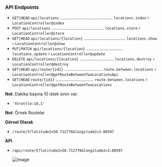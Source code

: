 ### API Endpoints

- `GET|HEAD` `api/locations` ........................................... `locations.index` › `LocationController@index`
- `POST` `api/locations` ........................................... `locations.store` › `LocationController@store`
- `GET|HEAD` `api/locations/{location}` .................................. `locations.show` › `LocationController@show`
- `PUT|PATCH` `api/locations/{location}` .............................. `locations.update` › `LocationController@update`
- `DELETE` `api/locations/{location}` ............................ `locations.destroy` › `LocationController@destroy`
- `GET|HEAD` `api/route/{id1}` ............................... `route.between.locations` › `LocationController@getRouteBetweenTwoLocationsApi`
- `GET|HEAD` `route/{id1}` ............................... `route.between.locations` › `LocationController@getRouteBetweenTwoLocations`


**Not**: Dakika başına 10 istek sınırı var.
- `'throttle:10,1'`

**Not**: Örnek Routelar

**Görsel Olarak**
- `/route/5?latitude2=50.712776&longitude2=3.00597`

**API**
- `/api/route/5?latitude2=50.712776&longitude2=3.00597`

  ![image](https://github.com/user-attachments/assets/56074d3f-7e32-4e0a-976f-840bf40cbfc6)
